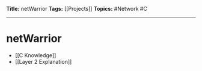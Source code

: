 **Title:** netWarrior
**Tags:** [[Projects]]
**Topics:** #Network #C 

---
# netWarrior
- [[C Knowledge]]
- [[Layer 2 Explanation]]